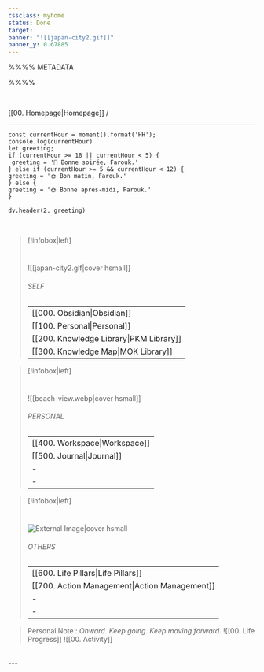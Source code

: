 ```yaml
---
cssclass: myhome
status: Done 
target: 
banner: "![[japan-city2.gif]]"
banner_y: 0.67885
---
```


%%%%
METADATA

%%%% 

<br> 

[[00. Homepage|Homepage]] / 

---

```dataviewjs
const currentHour = moment().format('HH');
console.log(currentHour)
let greeting;
if (currentHour >= 18 || currentHour < 5) {
 greeting = '🌙 Bonne soirée, Farouk.'
} else if (currentHour >= 5 && currentHour < 12) {
greeting = '🌞 Bon matin, Farouk.'
} else {
greeting = '🌞 Bonne après-midi, Farouk.'
}
  
dv.header(2, greeting)
```

<br>

> [!infobox|left]
> # 
>![[japan-city2.gif|cover hsmall]]
> ###### SELF
> |  |   
> |---|
> |   [[000. Obsidian\|Obsidian]] 
> |   [[100. Personal\|Personal]] 
> |   [[200. Knowledge Library\|PKM Library]] 
> |   [[300. Knowledge Map\|MOK Library]] 

> [!infobox|left]
> # 
>![[beach-view.webp|cover hsmall]]
> ###### PERSONAL
> |  |   
> |---|
> |   [[400. Workspace\|Workspace]]
> |   [[500. Journal\|Journal]]
> | - |
> |  - | 


> [!infobox|left]
> # 
>![External Image|cover hsmall](https://i.pinimg.com/originals/d6/30/0d/d6300d5b3b9d748081556575fb2d4dda.gif)
> ###### OTHERS
> |  |   
> |---|
> |   [[600. Life Pillars\|Life Pillars]]
> |   [[700. Action Management\|Action Management]]
> | - |
> |  - | 

> Personal Note : *Onward. Keep going. Keep moving forward.*
> ![[00. Life Progress]]
> ![[00. Activity]]

<br>
---






